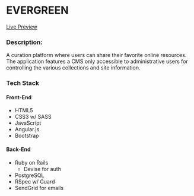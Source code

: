 # EVERGREEN

[Live Preview](http://fast-shore-10637.herokuapp.com/)

### Description:
  A curation platform where users can share their favorite online resources.  The application features a CMS only accessible to administrative users for controlling the various collections and site information.

### Tech Stack

#### Front-End
 - HTML5
 - CSS3 w/ SASS
 - JavaScript
 - Angular.js
 - Bootstrap

#### Back-End
 - Ruby on Rails
   - Devise for auth
 - PostgreSQL
 - RSpec w/ Guard
 - SendGrid for emails
